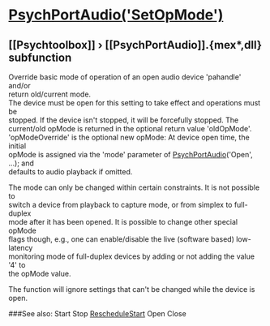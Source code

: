 # [PsychPortAudio('SetOpMode')](PsychPortAudio-SetOpMode) 
## [[Psychtoolbox]] &#8250; [[PsychPortAudio]].{mex*,dll} subfunction


Override basic mode of operation of an open audio device 'pahandle' and/or  
return old/current mode.  
The device must be open for this setting to take effect and operations must be  
stopped. If the device isn't stopped, it will be forcefully stopped. The  
current/old opMode is returned in the optional return value 'oldOpMode'.  
'opModeOverride' is the optional new opMode: At device open time, the initial  
opMode is assigned via the 'mode' parameter of [PsychPortAudio](PsychPortAudio)('Open', ...); and  
defaults to audio playback if omitted.  
  
The mode can only be changed within certain constraints. It is not possible to  
switch a device from playback to capture mode, or from simplex to full-duplex  
mode after it has been opened. It is possible to change other special opMode  
flags though, e.g., one can enable/disable the live (software based) low-latency  
monitoring mode of full-duplex devices by adding or not adding the value '4' to  
the opMode value.  
  
The function will ignore settings that can't be changed while the device is  
open.  
  


###See also:
Start Stop [RescheduleStart](PsychPortAudio-RescheduleStart) Open Close
